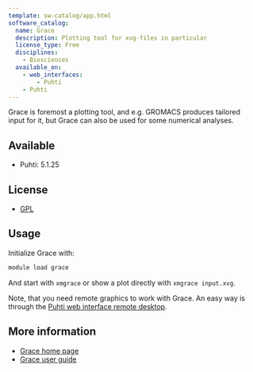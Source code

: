 ```yaml
---
template: sw-catalog/app.html
software_catalog:
  name: Grace
  description: Plotting tool for xvg-files in particular
  license_type: Free
  disciplines:
    - Biosciences
  available_on:
    - web_interfaces:
        - Puhti
    - Puhti
---
```


Grace is foremost a plotting tool, and e.g. GROMACS produces tailored input for
it, but Grace can also be used for some numerical analyses.

## Available

* Puhti: 5.1.25

## License

* [GPL](https://plasma-gate.weizmann.ac.il/Grace/doc/GPL.html)

## Usage

Initialize Grace with:

```bash
module load grace
```

And start with `xmgrace` or show a plot directly with `xmgrace input.xvg`.

Note, that you need remote graphics to work with Grace. An easy way is through the
[Puhti web interface remote desktop](../computing/webinterface/desktop.md).

## More information

* [Grace home page](https://plasma-gate.weizmann.ac.il/Grace/)
* [Grace user guide](https://plasma-gate.weizmann.ac.il/Grace/doc/UsersGuide.html)
